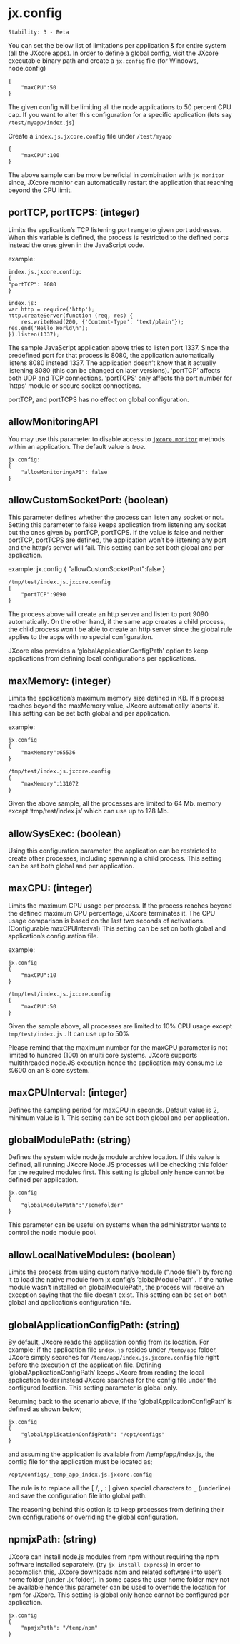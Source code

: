 # jx.config

    Stability: 3 - Beta

You can set the below list of limitations per application & for entire system (all the JXcore apps). In order to define a global config, visit the JXcore executable binary path and create a `jx.config` file (for Windows, node.config)

    {
        "maxCPU":50
    }

The given config will be limiting all the node applications to 50 percent CPU cap. If you want to alter this configuration for a specific application (lets say `/test/myapp/index.js`)

Create a `index.js.jxcore.config` file under `/test/myapp`

    {
        "maxCPU":100
    }

The above sample can be more beneficial in combination with `jx monitor` since, JXcore monitor can automatically restart the application that reaching beyond the CPU limit.


## portTCP, portTCPS: (integer)

Limits the application’s TCP listening port range to given port addresses. When this variable is defined, the process is restricted to the defined ports instead the ones given in the JavaScript code.

example:

    index.js.jxcore.config:
    {
    "portTCP": 8080
    }

    index.js:
    var http = require('http');
    http.createServer(function (req, res) {
        res.writeHead(200, {'Content-Type': 'text/plain'});
    res.end('Hello World\n');
    }).listen(1337);

The sample JavaScript application above tries to listen port 1337. Since the predefined port for that process is 8080, the application automatically listens 8080 instead 1337. The application doesn’t know that it actually listening 8080 (this can be changed on later versions).  ‘portTCP’ affects both UDP and TCP connections. ‘portTCPS’ only affects the port number for ‘https’ module or secure socket connections.

portTCP, and portTCPS has no effect on global configuration.

## allowMonitoringAPI

You may use this parameter to disable access to [`jxcore.monitor`](jxcore-monitor.markdown#api) methods within an application.
The default value is *true*.

    jx.config:
    {
        "allowMonitoringAPI": false
    }


## allowCustomSocketPort: (boolean)

This parameter defines whether the process can listen any socket or not. Setting this parameter to false keeps application from listening any socket but the ones given by portTCP, portTCPS. If the value is false and neither portTCP, portTCPS are defined, the application won’t be listening any port and the htttp/s server will fail. This setting can be set both global and per application.


example:
    jx.config
    {
        "allowCustomSocketPort":false
    }

    /tmp/test/index.js.jxcore.config
    {
        "portTCP":9090
    }

The process above will create an http server and listen to port 9090 automatically. On the other hand, if the same app creates a child process, the child process won’t be able to create an http server since the global rule applies to the apps with no special configuration.

JXcore also provides a ‘globalApplicationConfigPath’ option to keep applications from defining local configurations per applications.


## maxMemory: (integer)

Limits the application’s maximum memory size defined in KB. If a process reaches beyond the maxMemory value, JXcore automatically ‘aborts’ it. This setting can be set both global and per application.

example:

    jx.config
    {
        "maxMemory":65536
    }

    /tmp/test/index.js.jxcore.config
    {
        "maxMemory":131072
    }

Given the above sample, all the processes are limited to 64 Mb. memory except ‘tmp/test/index.js’ which can use up to 128 Mb.


## allowSysExec: (boolean)

Using this configuration parameter, the application can be restricted to create other processes, including spawning a child process. This setting can be set both global and per application.


## maxCPU: (integer)

Limits the maximum CPU usage per process. If the process reaches beyond the defined maximum CPU percentage, JXcore terminates it. The CPU usage comparison is based on the last two seconds of activations. (Configurable maxCPUInterval) This setting can be set on both global and application’s configuration file.

example:

    jx.config
    {
        "maxCPU":10
    }

    /tmp/test/index.js.jxcore.config
    {
        "maxCPU":50
    }

Given the sample above, all processes are limited to 10% CPU usage except `tmp/test/index.js` . It can use up to 50%

Please remind that the maximum number for the maxCPU parameter is not limited to hundred (100) on multi core systems. JXcore supports multithreaded node.JS execution hence the application may consume i.e %600 on an 8 core system.


## maxCPUInterval: (integer)

Defines the sampling period for maxCPU in seconds. Default value is 2, minimum value is 1. This setting can be set both global and per application.


## globalModulePath: (string)

Defines the system wide node.js module archive location. If this value is defined, all running JXcore Node.JS processes will be checking this folder for the required modules first. This setting is global only hence cannot be defined per application.

    jx.config
    {
        "globalModulePath":"/somefolder"
    }

This parameter can be useful on systems when the administrator wants to control the node module pool.

## allowLocalNativeModules: (boolean)

Limits the process from using custom native module (“.node file”) by forcing it to load the native module from jx.config’s ’globalModulePath’ . If the native module wasn’t installed on globalModulePath, the process will receive an exception saying that the file doesn’t exist. This setting can be set on both global and application’s configuration file.


## globalApplicationConfigPath: (string)

By default, JXcore reads the application config from its location. For example; if the application file `index.js` resides under `/temp/app` folder, JXcore simply searches for `/temp/app/index.js.jxcore.config` file right before the execution of the application file. Defining ‘globalApplicationConfigPath’ keeps JXcore from reading the local application folder instead JXcore searches for the config file under the configured location. This setting parameter is global only.

Returning back to the scenario above, if the ‘globalApplicationConfigPath’ is defined as shown below;

    jx.config
    {
        "globalApplicationConfigPath": "/opt/configs"
    }

and assuming the application is available from /temp/app/index.js, the config file for the application must be located as;

`/opt/configs/_temp_app_index.js.jxcore.config`

The rule is to replace all the [ /, \, : ] given special characters to `_` (underline) and save the configuration file into global path.

The reasoning behind this option is to keep processes from defining their own configurations or overriding the global configuration.


## npmjxPath: (string)

JXcore can install node.js modules from npm without requiring the npm software installed separately. (try `jx install express`) In order to accomplish this, JXcore downloads npm and related software into user’s home folder (under .jx folder). In some cases the user home folder may not be available hence this parameter can be used to override the location for npm for JXcore. This setting is global only hence cannot be configured per application.

    jx.config
    {
        "npmjxPath": "/temp/npm"
    }
